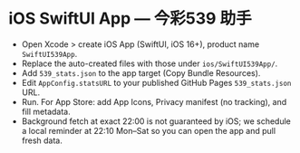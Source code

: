 
# iOS SwiftUI App — 今彩539 助手
- Open Xcode > create iOS App (SwiftUI, iOS 16+), product name `SwiftUI539App`.
- Replace the auto-created files with those under `ios/SwiftUI539App/`.
- Add `539_stats.json` to the app target (Copy Bundle Resources).
- Edit `AppConfig.statsURL` to your published GitHub Pages `539_stats.json` URL.
- Run. For App Store: add App Icons, Privacy manifest (no tracking), and fill metadata.
- Background fetch at exact 22:00 is not guaranteed by iOS; we schedule a local reminder at 22:10 Mon–Sat so you can open the app and pull fresh data.
